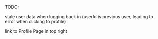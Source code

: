 TODO:

stale user data when logging back in (userId is previous user, leading to error when clicking to profile)

link to Profile Page in top right